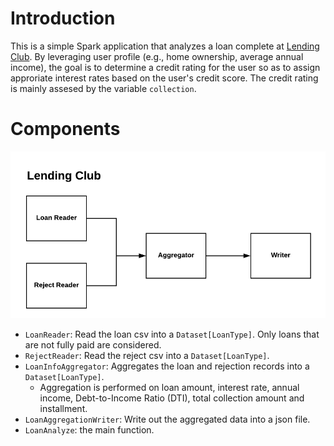# Introduction
This is a simple Spark application that analyzes a loan complete at [Lending Club](https://www.lendingclub.com/). By leveraging user profile (e.g., home ownership, average annual income), the goal is to determine a credit rating for the user so as to assign approriate interest rates based on the user's credit score. The credit rating is mainly assesed by the variable `collection`.

# Components
![Flowchart](https://github.com/lullaby1024/Lending_Club/blob/master/lending_club.png)
- `LoanReader`: Read the loan csv into a `Dataset[LoanType]`. Only loans that are not fully paid are considered.
- `RejectReader`: Read the reject csv into a `Dataset[LoanType]`.
- `LoanInfoAggregator`: Aggregates the loan and rejection records into a `Dataset[LoanType]`.
  - Aggregation is performed on loan amount, interest rate, annual income, Debt-to-Income Ratio (DTI), total collection amount and installment.
- `LoanAggregationWriter`: Write out the aggregated data into a json file. 
- `LoanAnalyze`: the main function.

